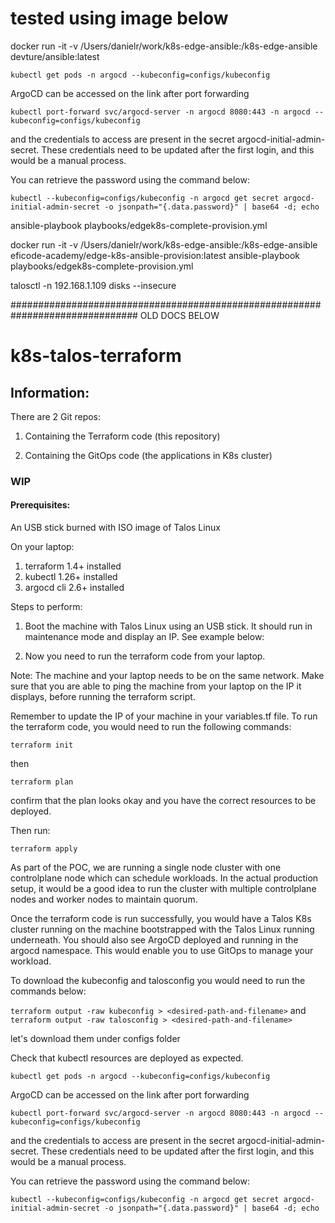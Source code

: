 

# tested using image below

docker run -it -v /Users/danielr/work/k8s-edge-ansible:/k8s-edge-ansible devture/ansible:latest

```kubectl get pods -n argocd --kubeconfig=configs/kubeconfig```

ArgoCD can be accessed on the link after port forwarding 

```kubectl port-forward svc/argocd-server -n argocd 8080:443 -n argocd --kubeconfig=configs/kubeconfig``` 

and the credentials to access are present in the secret argocd-initial-admin-secret. These credentials need to be updated after the first login, and this would be a manual process. 

You can retrieve the password using the command below:

```kubectl --kubeconfig=configs/kubeconfig -n argocd get secret argocd-initial-admin-secret -o jsonpath="{.data.password}" | base64 -d; echo```


ansible-playbook playbooks/edgek8s-complete-provision.yml

docker run -it -v /Users/danielr/work/k8s-edge-ansible:/k8s-edge-ansible eficode-academy/edge-k8s-ansible-provision:latest ansible-playbook playbooks/edgek8s-complete-provision.yml

talosctl -n 192.168.1.109 disks --insecure


############################################################################### OLD DOCS BELOW

# k8s-talos-terraform

## Information:
There are 2 Git repos:
1. Containing the Terraform code (this repository)

2. Containing the GitOps code (the applications in K8s cluster) 


### WIP
#### Prerequisites:
An USB stick burned with ISO image of Talos Linux

On your laptop:
1. terraform 1.4+ installed
2. kubectl 1.26+ installed
3. argocd cli 2.6+ installed

Steps to perform:

1. Boot the machine with Talos Linux using an USB stick. It should run in maintenance mode and display an IP. See example below:



2. Now you need to run the terraform code from your laptop. 

Note: The machine and your laptop needs to be on the same network. Make sure that you are able to ping the machine from your laptop on the IP it displays, before running the terraform script.

Remember to update the IP of your machine in your variables.tf file. To run the terraform code, you would need to run the following commands:

```terraform init``` 

then

```terraform plan```

confirm that the plan looks okay and you have the correct resources to be deployed.

Then run:

```terraform apply```

As part of the POC, we are running a single node cluster with one controlplane node which can schedule workloads. In the actual production setup, it would be a good idea to run the cluster with multiple controlplane nodes and worker nodes to maintain quorum.

Once the terraform code is run successfully, you would have a Talos K8s cluster running on the machine bootstrapped with the Talos Linux running underneath. You should also see ArgoCD deployed and running in the argocd namespace. This would enable you to use GitOps to manage your workload.

To download the kubeconfig and talosconfig you would need to run the commands below:

```terraform output -raw kubeconfig > <desired-path-and-filename>```
and 
```terraform output -raw talosconfig > <desired-path-and-filename>```

let's download them under configs folder

Check that kubectl resources are deployed as expected.

```kubectl get pods -n argocd --kubeconfig=configs/kubeconfig```

ArgoCD can be accessed on the link after port forwarding 

```kubectl port-forward svc/argocd-server -n argocd 8080:443 -n argocd --kubeconfig=configs/kubeconfig``` 

and the credentials to access are present in the secret argocd-initial-admin-secret. These credentials need to be updated after the first login, and this would be a manual process. 

You can retrieve the password using the command below:

```kubectl --kubeconfig=configs/kubeconfig -n argocd get secret argocd-initial-admin-secret -o jsonpath="{.data.password}" | base64 -d; echo```